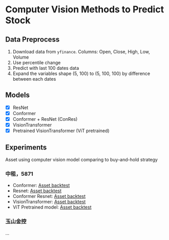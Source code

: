 # Computer Vision Methods to Predict Stock 

## Data Preprocess
1. Download data from `yfinance`. Columns: Open, Close, High, Low, Volume
2. Use percentile change
3. Predict with last 100 dates data
4. Expand the variables shape (5, 100) to (5, 100, 100) by difference between each dates

## Models
- [x] ResNet
- [x] Conformer
- [x] Conformer + ResNet (ConRes)
- [x] VisionTransformer
- [x] Pretrained VisionTransformer (ViT pretrained)

## Experiments
Asset using computer vision model comparing to buy-and-hold strategy
### 中租，5871
- Conformer: [Asset backtest](https://github.com/KJJHHH/Stock/blob/main/cv-based/models/result/Conformer-CNN_class2_5871_backtest.png) 
- Resnet: [Asset backtest](https://github.com/KJJHHH/Stock/blob/main/cv-based/models/result/ResNet_class2_5871_backtest.png) 
- Conformer Resnet: [Asset backtest](https://github.com/KJJHHH/Stock/blob/main/cv-based/models/result/Conformer-Resnet_class2_5871_backtest.png) 
- VisionTransformer: [Asset backtest](https://github.com/KJJHHH/Stock/blob/main/cv-based/models/result/Vision-Transformer_class2_5871_backtest.png)
- ViT Pretrained model: [Asset backtest](https://github.com/KJJHHH/Stock/blob/main/cv-based/model-pretrains/result/ViT_b_16_class2_5871_backtest.png) 
### 玉山金控
...




